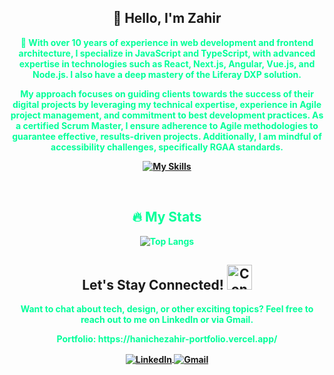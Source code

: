 
  <!-- Banner Section -->
 
<!--  <div align="center">
  <a href="https://getmoredonationsusa.com/campaign/gaza/FUNHJGXZCKQ/?utm_source=google&utm_medium=cpc&utm_campaign=21480680770&utm_content=705971831193&cid=Cj0KCQjwtZK1BhDuARIsAAy2Vztmpmn3Z3-uNmuuLXeqcfxwRTGpKA9UX1hMxJNSFcMDH-RCK5oQYZYaAmXQEALw_wcB">
    <img src="https://raw.githubusercontent.com/Safouene1/support-palestine-banner/master/banner-support.svg" alt="ReadMeSupportPalestine">
  </a>
</div> -->
<!-- Header Section -->
<!--  <div align="center">
  <h1>
    <img src="https://media.giphy.com/media/VgCDAzcKvsR6OM0uWg/giphy.gif" width="50" alt="Waving Hand" /> 
    I'm  <a href="https://zahirhaniche-dev.github.io/ZahirHaniche-portfolio/"> Zahir HANICHE </a>
  </h1>
</div>

<div align="center">
  <img src="https://readme-typing-svg.herokuapp.com/?color=ffffff&size=30&center=true&vCenter=true&width=500&height=30&lines=I'm+a...;Frontend+Developer;IT+Consultant;Liferay+Developer" alt="Typing SVG" />
</div> -->

<!-- About Me Section -->
<div align="center">
 <h2>
   👋 Hello, I'm Zahir
</h2>

  <p>
  <strong style="color: #00ff99;">📌 With over 10 years of experience in web development and frontend architecture, I specialize in JavaScript and TypeScript, with advanced expertise in technologies such as React, Next.js, Angular, Vue.js, and Node.js. I also have a deep mastery of the Liferay DXP solution.

My approach focuses on guiding clients towards the success of their digital projects by leveraging my technical expertise, experience in Agile project management, and commitment to best development practices. As a certified Scrum Master, I ensure adherence to Agile methodologies to guarantee effective, results-driven projects. Additionally, I am mindful of accessibility challenges, specifically RGAA standards.
</p>



  <p align="center">
   <!-- <img src="https://raw.githubusercontent.com/Safouene1/support-palestine-banner/master/StandWithPalestine.svg" alt="Stand With Palestine" />
    <img src="https://komarev.com/ghpvc/?username=ZahirHaniche-dev&label=Profile%20views&color=27cbec&style=flat" alt="Profile Views" /> -->
  
[![My Skills](https://skillicons.dev/icons?i=js,ts,react,next,vue,angular,nodejs,figma,jenkins)](https://skillicons.dev)
  </p>
 <!-- <p>
    Over the past 9 years, I’ve had the privilege of working with some of the most prestigious clients in France, including the Ministry of Sports, BNP Paribas, and Cardif. My experience spans across multiple industries, where I’ve consistently delivered robust and innovative digital solutions that meet the highest standards of quality and performance.
  </p> -->
  <br>
</div>

<!--
 ```javascript
const Zahir = {
  code: ["Javascript", "Java", "HTML", "CSS", "Python", "PHP"],
  askMeAbout: ["web dev", "tech", "app dev", "scrum master", "soccer"],
  technologies: {
    frontEnd: {
      technologies: ["Shell", "React", "NextJS", "AngularJS", "SASS", "Typescript", "Redux", "jQuery", "Bootstrap"],
    },
    backEnd: {
      technologies: ["Java", "Spring", "Node.js", "Express"],
    },
    databases: ["MySQL", "PostgreSQL"],
    misc: ["styled-components", "tailwind", "Bootstrap", "Liferay DXP", "Scrum Master PSM I", "SEO", "RGAA"],
  },
  tools: ["Git", "IntelliJ", "Visual Studio Code", "Jenkins", "Maven", "Eclipse", "PyCharm", "GitLab", "Subversion (SVN)"],
  funFact: "I love people and I love traveling",
 
};
```
-->

<div align="center">
<h2>
   🔥 My Stats
</h2>


![Top Langs](https://github-readme-stats.vercel.app/api/top-langs/?username=ZahirHaniche-dev&layout=compact&theme=vision-friendly-dark)

</div>
<!-- Contact Me Section -->
<div align="center">
  <h2>
    <a target="_blank" rel="noopener noreferrer">
      Let's Stay Connected!
      <img src="https://media1.giphy.com/media/IqgySmxEgP0rs40ZMB/giphy.gif?cid=ecf05e47e7dvfufx9t47q5pf2065hf6mr8dmr8y2yrq8o3su&rid=giphy.gif&ct=s" height="40" width="40" alt="Connect GIF" />
    </a>
  </h2>
  <p>Want to chat about tech, design, or other exciting topics? Feel free to reach out to me on LinkedIn or via Gmail.</p>
  <p>Portfolio: https://hanichezahir-portfolio.vercel.app/</p>
  <p align="center" style="border: none;">
    <a href="https://www.linkedin.com/in/zahirhaniche/" target="_blank" rel="noopener noreferrer">
      <img align="center" src="https://img.shields.io/badge/LinkedIn-0A66C2.svg?style=for-the-badge&logo=LinkedIn&logoColor=white" alt="LinkedIn" />
    </a>
    <a href="mailto:haniche.zahir@gmail.com" target="_blank" rel="noopener noreferrer">
      <img align="center" src="https://img.shields.io/badge/Gmail-D14836.svg?style=for-the-badge&logo=Gmail&logoColor=white" alt="Gmail" />
    </a>
  </p>
</div>


